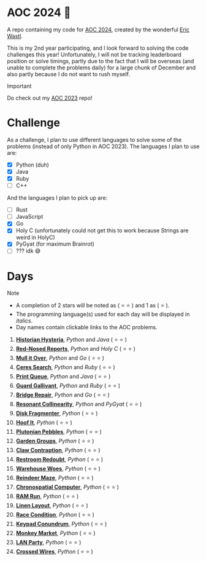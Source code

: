# AOC 2024 :santa:
A repo containing my code for [AOC 2024](https://adventofcode.com/2024/about), created by the wonderful [Eric Wastl](https://was.tl/).

This is my 2nd year participating, and I look forward to solving the code challenges this year! Unfortunately, I will not be tracking leaderboard position or solve timings, partly due to the fact that I will be overseas (and unable to complete the problems daily) for a large chunk of December and also partly because I do not want to rush myself.

> [!IMPORTANT]
> Do check out my [AOC 2023](https://github.com/KrashKart/aoc-2023) repo!

# Challenge
As a challenge, I plan to use different languages to solve some of the problems (instead of only Python in AOC 2023). The languages I plan to use are:

- [x] Python (duh)
- [x] Java
- [x] Ruby
- [ ] C++

And the languages I plan to pick up are:

- [ ] Rust
- [ ] JavaScript
- [x] Go
- [x] Holy C (unfortunately could not get this to work because Strings are weird in HolyC)
- [x] PyGyat (for maximum Brainrot)
- [ ] ??? idk :sweat_smile:

# Days
> [!NOTE]
>  * A completion of 2 stars will be noted as ( :star: :star: ) and 1 as ( :star: ).
>  * The programming language(s) used for each day will be displayed in *italics*.
>  * Day names contain clickable links to the AOC problems.

1. [**Historian Hysteria**](https://adventofcode.com/2024/day/1), *Python* and *Java* ( :star: :star: )
2. [**Red-Nosed Reports**](https://adventofcode.com/2024/day/2), *Python* and *Holy C* ( :star: :star: )
3. [**Mull it Over**](https://adventofcode.com/2024/day/3), *Python* and *Go* ( :star: :star: )
4. [**Ceres Search**](https://adventofcode.com/2024/day/4), *Python* and *Ruby* ( :star: :star: )
5. [**Print Queue**](https://adventofcode.com/2024/day/5), *Python* and *Java* ( :star: :star: )
6. [**Guard Gallivant**](https://adventofcode.com/2024/day/6), *Python* and *Ruby* ( :star: :star: )
7. [**Bridge Repair**](https://adventofcode.com/2024/day/7), *Python* and *Go* ( :star: :star: )
8. [**Resonant Collinearity**](https://adventofcode.com/2024/day/8), *Python* and *PyGyat* ( :star: :star: )
9. [**Disk Fragmenter**](https://adventofcode.com/2024/day/9), *Python* ( :star: :star: )
10. [**Hoof It**](https://adventofcode.com/2024/day/10), *Python* ( :star: :star: )
11. [**Plutonian Pebbles**](https://adventofcode.com/2024/day/11), *Python* ( :star: :star: )
12. [**Garden Groups**](https://adventofcode.com/2024/day/12), *Python* ( :star: :star: )
13. [**Claw Contraption**](https://adventofcode.com/2024/day/13), *Python* ( :star: :star: )
14. [**Restroom Redoubt**](https://adventofcode.com/2024/day/14), *Python* ( :star: :star: )
15. [**Warehouse Woes**](https://adventofcode.com/2024/day/15), *Python* ( :star: :star: )
16. [**Reindeer Maze**](https://adventofcode.com/2024/day/16), *Python* ( :star: :star: )
17. [**Chronospatial Computer**](https://adventofcode.com/2024/day/17), *Python* ( :star: :star: )
18. [**RAM Run**](https://adventofcode.com/2024/day/18), *Python* ( :star: :star: )
19. [**Linen Layout**](https://adventofcode.com/2024/day/19), *Python* ( :star: :star: )
20. [**Race Condition**](https://adventofcode.com/2024/day/20), *Python* ( :star: :star: )
21. [**Keypad Conundrum**](https://adventofcode.com/2024/day/21), *Python* ( :star: :star: )
22. [**Monkey Market**](https://adventofcode.com/2024/day/22), *Python* ( :star: :star: )
23. [**LAN Party**](https://adventofcode.com/2024/day/23), *Python* ( :star: :star: )
24. [**Crossed Wires**](https://adventofcode.com/2024/day/24), *Python* ( :star: :star: )